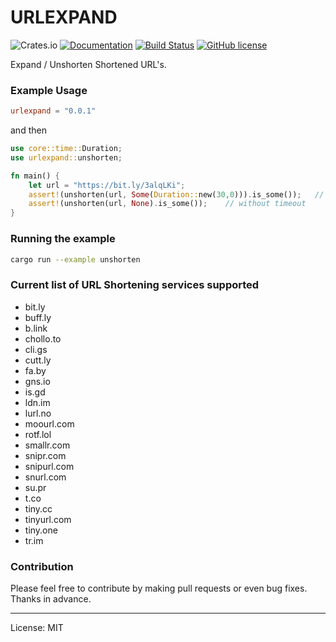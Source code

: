 URLEXPAND
==========
![Crates.io](https://img.shields.io/crates/v/urlexpand)
[![Documentation](https://docs.rs/urlexpand/badge.svg)](https://docs.rs/urlexpand)
[![Build Status](https://travis-ci.com/marirs/urlexpand.svg?branch=main)](https://travis-ci.com/marirs/urlexpand)
[![GitHub license](https://img.shields.io/github/license/marirs/urlexpand)](https://github.com/marirs/urlexpand/blob/main/LICENSE)

Expand / Unshorten Shortened URL's.

### Example Usage

```toml
urlexpand = "0.0.1"
```

and then

```rust
use core::time::Duration;
use urlexpand::unshorten;

fn main() {
    let url = "https://bit.ly/3alqLKi";
    assert!(unshorten(url, Some(Duration::new(30,0))).is_some());   // with timeout
    assert!(unshorten(url, None).is_some());    // without timeout
}
```

### Running the example

```bash
cargo run --example unshorten
```

### Current list of URL Shortening services supported
- bit.ly
- buff.ly
- b.link
- chollo.to
- cli.gs
- cutt.ly
- fa.by
- gns.io
- is.gd
- ldn.im
- lurl.no
- moourl.com
- rotf.lol
- smallr.com
- snipr.com
- snipurl.com
- snurl.com
- su.pr
- t.co
- tiny.cc
- tinyurl.com
- tiny.one
- tr.im

### Contribution

Please feel free to contribute by making pull requests or even bug fixes.  
Thanks in advance.

---
License: MIT